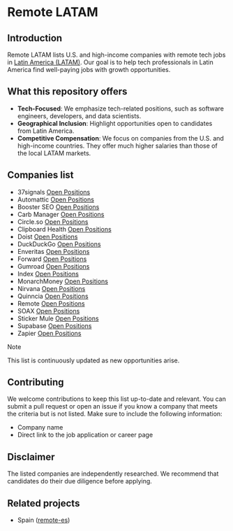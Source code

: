 # Remote LATAM

## Introduction

Remote LATAM lists U.S. and high-income companies with remote tech jobs in [Latin America (LATAM)](https://en.wikipedia.org/wiki/Latin_America). Our goal is to help tech professionals in Latin America find well-paying jobs with growth opportunities.

## What this repository offers

- **Tech-Focused**: We emphasize tech-related positions, such as software engineers, developers, and data scientists.
- **Geographical Inclusion**: Highlight opportunities open to candidates from Latin America.
- **Competitive Compensation**: We focus on companies from the U.S. and high-income countries. They offer much higher salaries than those of the local LATAM markets.

## Companies list

- 37signals [Open Positions](https://37signals.com/jobs)
- Automattic [Open Positions](https://automattic.com/work-with-us/)
- Booster SEO [Open Positions](https://boosterseo.homerun.co/)
- Carb Manager [Open Positions](https://apply.workable.com/carbmanager/)
- Circle.so [Open Positions](https://circleco.notion.site/Circle-Careers-223a15ea312c4922b793593d07add7fe)
- Clipboard Health [Open Positions](https://boards.greenhouse.io/clipboardhealth)
- Doist [Open Positions](https://doist.com/careers)
- DuckDuckGo [Open Positions](https://duckduckgo.recruitee.com/)
- Enveritas [Open Positions](https://jobs.lever.co/Enveritas)
- Forward [Open Positions](https://work.withforward.com/)
- Gumroad [Open Positions](https://help.gumroad.com/article/284-jobs-at-gumroad)
- Index [Open Positions](https://index-soft.jobs.personio.com/)
- MonarchMoney [Open Positions](https://www.monarchmoney.com/careers)
- Nirvana [Open Positions](https://www.nirvanatech.com/careers)
- Quinncia [Open Positions](https://wellfound.com/company/quinncia/jobs)
- Remote [Open Positions](https://remote.com/careers)
- SOAX [Open Positions](https://soax.com/careers)
- Sticker Mule [Open Positions](https://www.stickermule.com/careers)
- Supabase [Open Positions](https://supabase.com/careers)
- Zapier [Open Positions](https://zapier.com/jobs)

> [!NOTE]  
> This list is continuously updated as new opportunities arise.

## Contributing

We welcome contributions to keep this list up-to-date and relevant. You can submit a pull request or open an issue if you know a company that meets the criteria but is not listed. Make sure to include the following information:

- Company name
- Direct link to the job application or career page

## Disclaimer

The listed companies are independently researched. We recommend that candidates do their due diligence before applying.

## Related projects

- Spain ([remote-es](https://github.com/remote-es/remotes))
